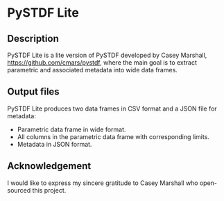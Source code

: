 # PySTDF Lite

## Description
PySTDF Lite is a lite version of PySTDF developed by Casey Marshall, https://github.com/cmars/pystdf, where the main
goal is to extract parametric and associated metadata into wide data frames.

## Output files
PySTDF Lite produces two data frames in CSV format and a JSON file for metadata:
- Parametric data frame in wide format.
- All columns in the parametric data frame with corresponding limits.
- Metadata in JSON format.

## Acknowledgement
I would like to express my sincere gratitude to Casey Marshall who open-sourced this project.